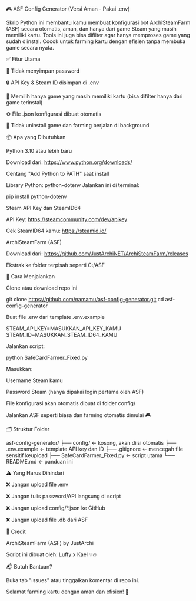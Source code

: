 🎮 ASF Config Generator (Versi Aman - Pakai .env)

Skrip Python ini membantu kamu membuat konfigurasi bot ArchiSteamFarm (ASF) secara otomatis, aman, dan hanya dari game Steam yang masih memiliki kartu. Tools ini juga bisa difilter agar hanya memproses game yang sudah diinstal. Cocok untuk farming kartu dengan efisien tanpa membuka game secara nyata.





✅ Fitur Utama

🔐 Tidak menyimpan password

🔒 API Key & Steam ID disimpan di .env

🎯 Memilih hanya game yang masih memiliki kartu (bisa difilter hanya dari game terinstal)

⚙️ File .json konfigurasi dibuat otomatis

🧼 Tidak uninstall game dan farming berjalan di background

📦 Apa yang Dibutuhkan

Python 3.10 atau lebih baru

Download dari: https://www.python.org/downloads/

Centang "Add Python to PATH" saat install

Library Python: python-dotenv
Jalankan ini di terminal:

pip install python-dotenv

Steam API Key dan SteamID64

API Key: https://steamcommunity.com/dev/apikey

Cek SteamID64 kamu: https://steamid.io/

ArchiSteamFarm (ASF)

Download dari: https://github.com/JustArchiNET/ArchiSteamFarm/releases

Ekstrak ke folder terpisah seperti C:/ASF

🚀 Cara Menjalankan

Clone atau download repo ini

git clone https://github.com/namamu/asf-config-generator.git
cd asf-config-generator

Buat file .env dari template .env.example

STEAM_API_KEY=MASUKKAN_API_KEY_KAMU
STEAM_ID=MASUKKAN_STEAM_ID64_KAMU

Jalankan script:

python SafeCardFarmer_Fixed.py

Masukkan:

Username Steam kamu

Password Steam (hanya dipakai login pertama oleh ASF)

File konfigurasi akan otomatis dibuat di folder config/

Jalankan ASF seperti biasa dan farming otomatis dimulai 🎮

🗂️ Struktur Folder

asf-config-generator/
├── config/                  ← kosong, akan diisi otomatis
├── .env.example             ← template API key dan ID
├── .gitignore               ← mencegah file sensitif keupload
├── SafeCardFarmer_Fixed.py ← script utama
└── README.md                ← panduan ini

⚠️ Yang Harus Dihindari

❌ Jangan upload file .env

❌ Jangan tulis password/API langsung di script

❌ Jangan upload config/*.json ke GitHub

❌ Jangan upload file .db dari ASF

🤝 Credit

ArchiSteamFarm (ASF) by JustArchi

Script ini dibuat oleh: Luffy x Kael 💡🔥

📬 Butuh Bantuan?

Buka tab "Issues" atau tinggalkan komentar di repo ini.

Selamat farming kartu dengan aman dan efisien! 🚀

